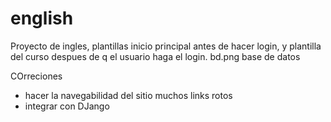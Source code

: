 # english

Proyecto de ingles,
plantillas inicio principal antes de hacer login, y plantilla del curso despues de q el usuario haga el login.
bd.png base de datos

COrreciones
- hacer la navegabilidad del sitio muchos links rotos
- integrar con DJango
